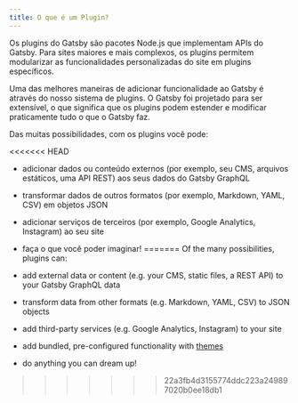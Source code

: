 ```yaml
---
title: O que é um Plugin?
---
```

Os plugins do Gatsby são pacotes Node.js que implementam APIs do Gatsby. Para sites maiores e mais complexos, os plugins permitem modularizar as funcionalidades personalizadas do site em plugins específicos.

Uma das melhores maneiras de adicionar funcionalidade ao Gatsby é através do nosso sistema de plugins. O Gatsby foi projetado para ser extensível, o que significa que os plugins podem estender e modificar praticamente tudo o que o Gatsby faz.

Das muitas possibilidades, com os plugins você pode:

<<<<<<< HEAD
- adicionar dados ou conteúdo externos (por exemplo, seu CMS, arquivos estáticos, uma API REST) aos seus dados do Gatsby GraphQL
- transformar dados de outros formatos (por exemplo, Markdown, YAML, CSV) em objetos JSON
- adicionar serviços de terceiros (por exemplo, Google Analytics, Instagram) ao seu site
- faça o que você poder imaginar!
=======
Of the many possibilities, plugins can:

- add external data or content (e.g. your CMS, static files, a REST API) to your Gatsby GraphQL data
- transform data from other formats (e.g. Markdown, YAML, CSV) to JSON objects
- add third-party services (e.g. Google Analytics, Instagram) to your site
- add bundled, pre-configured functionality with [themes](/docs/themes/)
- do anything you can dream up!
>>>>>>> 22a3fb4d3155774ddc223a249897020b0ee18db1
